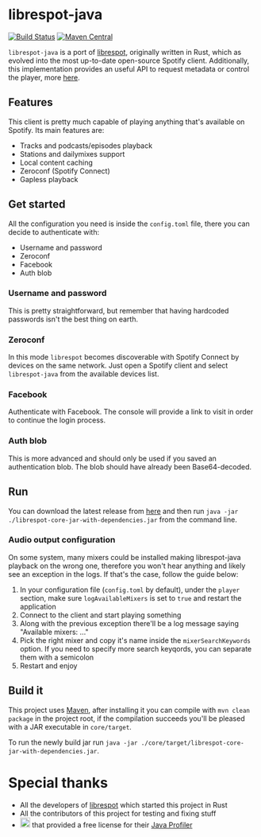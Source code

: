 # librespot-java
[![Build Status](https://travis-ci.com/librespot-org/librespot-java.svg?branch=master)](https://travis-ci.com/librespot-org/librespot-java)
[![Maven Central](https://maven-badges.herokuapp.com/maven-central/xyz.gianlu.librespot/librespot-java/badge.svg)](https://maven-badges.herokuapp.com/maven-central/xyz.gianlu.librespot/librespot-java)

`librespot-java` is a port of [librespot](https://github.com/librespot-org/librespot), originally written in Rust, which as evolved into the most up-to-date open-source Spotify client. Additionally, this implementation provides an useful API to request metadata or control the player, more [here](https://github.com/librespot-org/librespot-java/blob/master/api).

## Features
This client is pretty much capable of playing anything that's available on Spotify. 
Its main features are:
- Tracks and podcasts/episodes playback
- Stations and dailymixes support
- Local content caching
- Zeroconf (Spotify Connect)
- Gapless playback

## Get started
All the configuration you need is inside the `config.toml` file, there you can decide to authenticate with:
- Username and password
- Zeroconf
- Facebook
- Auth blob

### Username and password
This is pretty straightforward, but remember that having hardcoded passwords isn't the best thing on earth.

### Zeroconf
In this mode `librespot` becomes discoverable with Spotify Connect by devices on the same network. Just open a Spotify client and select `librespot-java` from the available devices list.

### Facebook
Authenticate with Facebook. The console will provide a link to visit in order to continue the login process.

### Auth blob
This is more advanced and should only be used if you saved an authentication blob. The blob should have already been Base64-decoded.

## Run
You can download the latest release from [here](https://github.com/librespot-org/librespot-java/releases) and then run `java -jar ./librespot-core-jar-with-dependencies.jar` from the command line.

### Audio output configuration
On some system, many mixers could be installed making librespot-java playback on the wrong one, therefore you won't hear anything and likely see an exception in the logs. If that's the case, follow the guide below:

1) In your configuration file (`config.toml` by default), under the `player` section, make sure `logAvailableMixers` is set to `true` and restart the application
2) Connect to the client and start playing something
3) Along with the previous exception there'll be a log message saying "Available mixers: ..."
4) Pick the right mixer and copy it's name inside the `mixerSearchKeywords` option. If you need to specify more search keyqords, you can separate them with a semicolon
5) Restart and enjoy

## Build it
This project uses [Maven](https://maven.apache.org/), after installing it you can compile with `mvn clean package` in the project root, if the compilation succeeds you'll be pleased with a JAR executable in `core/target`.

To run the newly build jar run `java -jar ./core/target/librespot-core-jar-with-dependencies.jar`.

# Special thanks

- All the developers of [librespot](https://github.com/librespot-org/librespot) which started this project in Rust
- All the contributors of this project for testing and fixing stuff
- <a href="https://www.yourkit.com/"><img src="https://www.yourkit.com/images/yklogo.png" height="20"></a> that provided a free license for their [Java Profiler](https://www.yourkit.com/java/profiler/)
